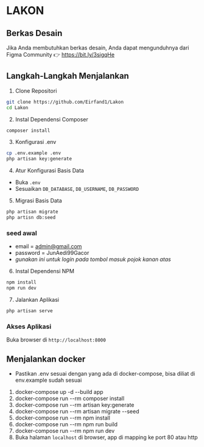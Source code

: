 # LAKON
## Berkas Desain
Jika Anda membutuhkan berkas desain, Anda dapat mengunduhnya dari Figma Community 👉 https://bit.ly/3sigqHe

## Langkah-Langkah Menjalankan

1. Clone Repositori
```bash
git clone https://github.com/Eirfand1/Lakon
cd Lakon 
```

2. Instal Dependensi Composer
```bash
composer install
```

3. Konfigurasi .env
```bash
cp .env.example .env
php artisan key:generate
```

4. Atur Konfigurasi Basis Data
- Buka `.env`
- Sesuaikan `DB_DATABASE`, `DB_USERNAME`, `DB_PASSWORD`

5. Migrasi Basis Data
```bash
php artisan migrate
php artisn db:seed
```
### seed awal
- email = admin@gmail.com <br/>
- password = JunAedi99Gacor<br/>
- *gunakan ini untuk login pada tombol masuk pojok kanan atas*

6. Instal Dependensi NPM
```bash
npm install
npm run dev
```

7. Jalankan Aplikasi
```bash
php artisan serve
```

### Akses Aplikasi
Buka browser di `http://localhost:8000`

## Menjalankan docker
- Pastikan .env sesuai dengan yang ada di docker-compose, bisa diliat di env.example sudah sesuai

1. docker-compose up -d --build app
2. docker-compose run --rm composer install 
3. docker-compose run --rm artisan key:generate 
4. docker-compose run --rm artisan migrate --seed
5. docker-compose run --rm npm install 
6. docker-compose run --rm npm run build
7. docker-compose run --rm npm run dev
8. Buka halaman ```localhost``` di browser, app di mapping ke port 80 atau http

